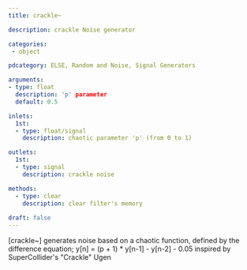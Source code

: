 ```yaml
---
title: crackle~

description: crackle Noise generator

categories:
 - object

pdcategory: ELSE, Random and Noise, Signal Generators

arguments:
- type: float
  description: 'p' parameter
  default: 0.5

inlets:
  1st:
  - type: float/signal
    description: chaotic parameter 'p' (from 0 to 1)

outlets:
  1st:
  - type: signal
    description: crackle noise

methods:
  - type: clear
    description: clear filter's memory
 
draft: false
---
```


[crackle~] generates noise based on a chaotic function, defined by the difference equation;
y[n] = (p + 1) * y[n-1] - y[n-2] - 0.05
inspired by SuperCollider's "Crackle" Ugen
